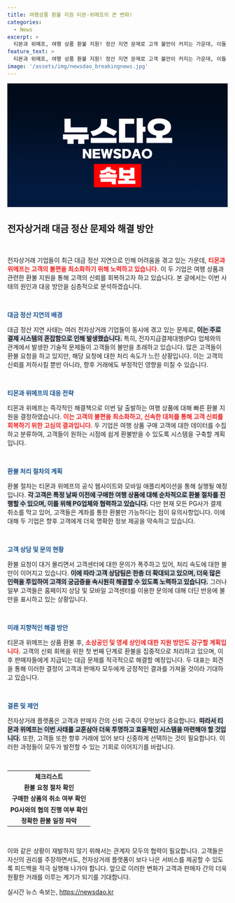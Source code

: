 ```yaml
---
title: 여행상품 환불 지원 티몬·위메프의 큰 변화!
categories:
  - News
excerpt: >
  티몬과 위메프, 여행 상품 환불 지원! 정산 지연 문제로 고객 불만이 커지는 가운데, 이들 기업은 신속한 환불 절차를 마련해 여행 계획에 차질이 없도록 하겠다고 발표했다. 이들의 대응에 귀추가 주목된다.
feature_text: >
  티몬과 위메프, 여행 상품 환불 지원! 정산 지연 문제로 고객 불만이 커지는 가운데, 이들 기업은 신속한 환불 절차를 마련해 여행 계획에 차질이 없도록 하겠다고 발표했다. 이들의 대응에 귀추가 주목된다.
image: '/assets/img/newsdao_breakingnews.jpg'
---
```


<p><img src="/assets/img/newsdao_breakingnews.jpg" alt="ranknews 속보" /></p>

<h2 data-ke-size="size26">전자상거래 대금 정산 문제와 해결 방안</h2>

<p data-ke-size="size16">&nbsp;</p>

<p>전자상거래 기업들이 최근 대금 정산 지연으로 인해 어려움을 겪고 있는 가운데, <b><span style="color: #ee2323;">티몬과 위메프는 고객의 불편을 최소화하기 위해 노력하고 있습니다.</span></b> 이 두 기업은 여행 상품과 관련한 환불 지원을 통해 고객의 신뢰를 회복하고자 하고 있습니다. 본 글에서는 이번 사태의 원인과 대응 방안을 심층적으로 분석하겠습니다.</p>

<p data-ke-size="size16">&nbsp;</p>

<p><b><span style="color: #1a5490;">대금 정산 지연의 배경</span></b> </p>

<p>대금 정산 지연 사태는 여러 전자상거래 기업들이 동시에 겪고 있는 문제로, <b><span style="background-color: #21538527;">이는 주로 결제 시스템의 혼잡함으로 인해 발생했습니다.</span></b> 특히, 전자지급결제대행(PG) 업체와의 관계에서 발생한 기술적 문제들이 고객들의 불만을 초래하고 있습니다. 많은 고객들이 환불 요청을 하고 있지만, 해당 요청에 대한 처리 속도가 느린 상황입니다. 이는 고객의 신뢰를 저하시킬 뿐만 아니라, 향후 거래에도 부정적인 영향을 미칠 수 있습니다.</p>

<p data-ke-size="size16">&nbsp;</p>

<p><b><span style="color: #1a5490;">티몬과 위메프의 대응 전략</span></b> </p>

<p>티몬과 위메프는 즉각적인 해결책으로 이번 달 출발하는 여행 상품에 대해 빠른 환불 지원을 결정하였습니다. <b><span style="color: #ee2323;">이는 고객의 불편을 최소화하고, 신속한 대처를 통해 고객 신뢰를 회복하기 위한 고심의 결과입니다.</span></b> 두 기업은 여행 상품 구매 고객에 대한 데이터를 수집하고 분류하여, 고객들이 원하는 시점에 쉽게 환불받을 수 있도록 시스템을 구축할 계획입니다.</p>

<p data-ke-size="size16">&nbsp;</p>

<p><b><span style="color: #1a5490;">환불 처리 절차의 계획</span></b> </p>

<p>환불 절차는 티몬과 위메프의 공식 웹사이트와 모바일 애플리케이션을 통해 실행될 예정입니다. <b><span style="background-color: #21538527;">각 고객은 특정 날짜 이전에 구매한 여행 상품에 대해 순차적으로 환불 절차를 진행할 수 있으며, 이를 위해 PG업체와 협력하고 있습니다.</span></b> 다만 현재 모든 PG사가 결제 취소를 막고 있어, 고객들은 계좌를 통한 환불만 가능하다는 점이 유의사항입니다. 이에 대해 두 기업은 향후 고객에게 더욱 명확한 정보 제공을 약속하고 있습니다.</p>

<p data-ke-size="size16">&nbsp;</p>

<p><b><span style="color: #1a5490;">고객 상담 및 문의 현황</span></b> </p>

<p>환불 요청이 대거 몰리면서 고객센터에 대한 문의가 폭주하고 있어, 처리 속도에 대한 불만이 이어지고 있습니다. <b><span style="background-color: #21538527;">이에 따라 고객 상담팀은 한층 더 확대되고 있으며, 더욱 많은 인력을 투입하여 고객의 궁금증을 속시원히 해결할 수 있도록 노력하고 있습니다.</span></b> 그러나 일부 고객들은 홈페이지 상담 및 모바일 고객센터를 이용한 문의에 대해 더딘 반응에 불만을 표시하고 있는 상황입니다.</p>

<p data-ke-size="size16">&nbsp;</p>

<p><b><span style="color: #1a5490;">미래 지향적인 해결 방안</span></b> </p>

<p>티몬과 위메프는 상품 환불 후, <b><span style="color: #ee2323;">소상공인 및 영세 상인에 대한 지원 방안도 강구할 계획입니다.</span></b> 고객의 신뢰 회복을 위한 첫 번째 단계로 환불을 집중적으로 처리하고 있으며, 이후 판매자들에게 지급되는 대금 문제를 적극적으로 해결할 예정입니다. 두 대표는 회견을 통해 이러한 결정이 고객과 판매자 모두에게 긍정적인 결과를 가져올 것이라 기대하고 있습니다.</p>

<p data-ke-size="size16">&nbsp;</p>

<p><b><span style="color: #1a5490;">결론 및 제언</span></b> </p>

<p>전자상거래 플랫폼은 고객과 판매자 간의 신뢰 구축이 무엇보다 중요합니다. <b><span style="background-color: #21538527;">따라서 티몬과 위메프는 이번 사태를 교훈삼아 더욱 투명하고 효율적인 시스템을 마련해야 할 것입니다.</span></b> 또한, 고객들 또한 향후 거래에 있어 보다 신중하게 선택하는 것이 필요합니다. 이러한 과정들이 모두가 발전할 수 있는 기회로 이어지기를 바랍니다.</p>

<p data-ke-size="size16">&nbsp;</p>

<table>
<tr>
<td style="text-align: center; height: 17px;"><b>체크리스트</b></td>
</tr>
<tr>
<td style="text-align: center; height: 17px;"><b>환불 요청 절차 확인</b></td>
</tr>
<tr>
<td style="text-align: center; height: 17px;"><b>구매한 상품의 취소 여부 확인</b></td>
</tr>
<tr>
<td style="text-align: center; height: 17px;"><b>PG사와의 협의 진행 여부 확인</b></td>
</tr>
<tr>
<td style="text-align: center; height: 17px;"><b>정확한 환불 일정 파악</b></td>
</tr>
</table>

<p data-ke-size="size16">&nbsp;</p>

<p>이와 같은 상황이 재발하지 않기 위해서는 관계자 모두의 협력이 필요합니다. 고객들은 자신의 권리를 주장하면서도, 전자상거래 플랫폼이 보다 나은 서비스를 제공할 수 있도록 피드백을 적극 실행해 나가야 합니다. 앞으로 이러한 변화가 고객과 판매자 간의 더욱 원활한 거래를 이루는 계기가 되기를 기대합니다.</p>
실시간 뉴스 속보는, <a href="https://newsdao.kr" rel="dofollow">https://newsdao.kr</a>


